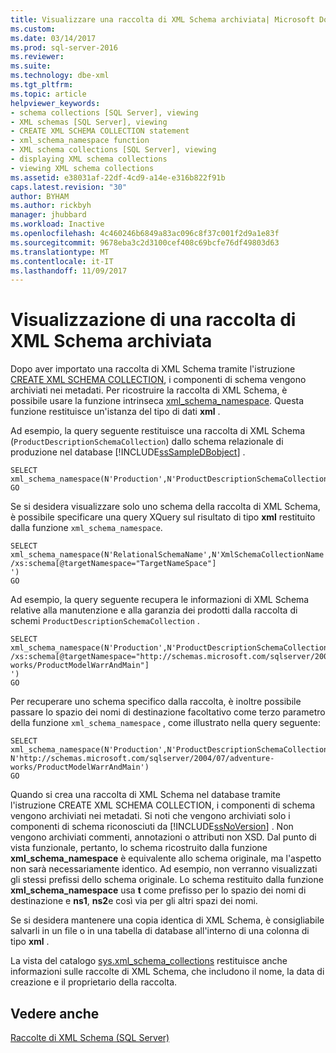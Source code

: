 ```yaml
---
title: Visualizzare una raccolta di XML Schema archiviata| Microsoft Docs
ms.custom: 
ms.date: 03/14/2017
ms.prod: sql-server-2016
ms.reviewer: 
ms.suite: 
ms.technology: dbe-xml
ms.tgt_pltfrm: 
ms.topic: article
helpviewer_keywords:
- schema collections [SQL Server], viewing
- XML schemas [SQL Server], viewing
- CREATE XML SCHEMA COLLECTION statement
- xml_schema_namespace function
- XML schema collections [SQL Server], viewing
- displaying XML schema collections
- viewing XML schema collections
ms.assetid: e38031af-22df-4cd9-a14e-e316b822f91b
caps.latest.revision: "30"
author: BYHAM
ms.author: rickbyh
manager: jhubbard
ms.workload: Inactive
ms.openlocfilehash: 4c460246b6849a83ac096c8f37c001f2d9a1e83f
ms.sourcegitcommit: 9678eba3c2d3100cef408c69bcfe76df49803d63
ms.translationtype: MT
ms.contentlocale: it-IT
ms.lasthandoff: 11/09/2017
---
```

# <a name="view-a-stored-xml-schema-collection"></a>Visualizzazione di una raccolta di XML Schema archiviata
  Dopo aver importato una raccolta di XML Schema tramite l'istruzione [CREATE XML SCHEMA COLLECTION](../../t-sql/statements/create-xml-schema-collection-transact-sql.md), i componenti di schema vengono archiviati nei metadati. Per ricostruire la raccolta di XML Schema, è possibile usare la funzione intrinseca [xml_schema_namespace](../../t-sql/xml/xml-schema-namespace.md). Questa funzione restituisce un'istanza del tipo di dati **xml** .  
  
 Ad esempio, la query seguente restituisce una raccolta di XML Schema (`ProductDescriptionSchemaCollection`) dallo schema relazionale di produzione nel database [!INCLUDE[ssSampleDBobject](../../includes/sssampledbobject-md.md)] .  
  
```  
SELECT xml_schema_namespace(N'Production',N'ProductDescriptionSchemaCollection')  
GO  
```  
  
 Se si desidera visualizzare solo uno schema della raccolta di XML Schema, è possibile specificare una query XQuery sul risultato di tipo **xml** restituito dalla funzione `xml_schema_namespace`.  
  
```  
SELECT xml_schema_namespace(N'RelationalSchemaName',N'XmlSchemaCollectionName').query('  
/xs:schema[@targetNamespace="TargetNameSpace"]  
')  
GO  
```  
  
 Ad esempio, la query seguente recupera le informazioni di XML Schema relative alla manutenzione e alla garanzia dei prodotti dalla raccolta di schemi `ProductDescriptionSchemaCollection` .  
  
```  
SELECT xml_schema_namespace(N'Production',N'ProductDescriptionSchemaCollection').query('  
/xs:schema[@targetNamespace="http://schemas.microsoft.com/sqlserver/2004/07/adventure-works/ProductModelWarrAndMain"]  
')  
GO  
```  
  
 Per recuperare uno schema specifico dalla raccolta, è inoltre possibile passare lo spazio dei nomi di destinazione facoltativo come terzo parametro della funzione `xml_schema_namespace` , come illustrato nella query seguente:  
  
```  
SELECT xml_schema_namespace(N'Production',N'ProductDescriptionSchemaCollection', N'http://schemas.microsoft.com/sqlserver/2004/07/adventure-works/ProductModelWarrAndMain')  
GO  
```  
  
 Quando si crea una raccolta di XML Schema nel database tramite l'istruzione CREATE XML SCHEMA COLLECTION, i componenti di schema vengono archiviati nei metadati. Si noti che vengono archiviati solo i componenti di schema riconosciuti da [!INCLUDE[ssNoVersion](../../includes/ssnoversion-md.md)] . Non vengono archiviati commenti, annotazioni o attributi non XSD. Dal punto di vista funzionale, pertanto, lo schema ricostruito dalla funzione **xml_schema_namespace** è equivalente allo schema originale, ma l'aspetto non sarà necessariamente identico. Ad esempio, non verranno visualizzati gli stessi prefissi dello schema originale. Lo schema restituito dalla funzione **xml_schema_namespace** usa **t** come prefisso per lo spazio dei nomi di destinazione e **ns1**, **ns2**e così via per gli altri spazi dei nomi.  
  
 Se si desidera mantenere una copia identica di XML Schema, è consigliabile salvarli in un file o in una tabella di database all'interno di una colonna di tipo **xml** .  
  
 La vista del catalogo [sys.xml_schema_collections](../../relational-databases/system-catalog-views/sys-xml-schema-collections-transact-sql.md) restituisce anche informazioni sulle raccolte di XML Schema, che includono il nome, la data di creazione e il proprietario della raccolta.  
  
## <a name="see-also"></a>Vedere anche  
 [Raccolte di XML Schema &#40;SQL Server&#41;](../../relational-databases/xml/xml-schema-collections-sql-server.md)  
  
  
